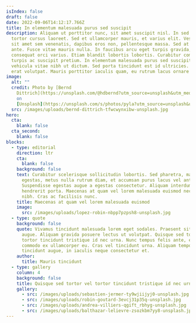 ```yaml
---
isIndex: false
draft: false
date: 2022-09-06T14:12:17.766Z
title: In elementum malesuada purus sed suscipit
description: Aliquam ut porttitor nunc, sit amet suscipit nisl. In sed est vitae
  tortor cursus laoreet. Sed et ullamcorper mauris, et varius elit. Vestibulum
  sit amet sem venenatis, dapibus eros non, pellentesque massa. Sed at fringilla
  ante. Fusce vitae mauris nulla. In faucibus arcu eget turpis gravida, ut
  consequat orci varius. Etiam blandit lobortis lobortis. Curabitur commodo
  turpis ac suscipit pretium. In elementum malesuada purus sed suscipit. Duis
  vehicula vitae nibh ut dictum. Sed porta tincidunt est id ultricies. Aliquam
  erat volutpat. Mauris porttitor iaculis quam, eu rutrum lacus ornare id.
image:
  alt: ""
  credit: Photo by [Bernd
    Dittrich](https://unsplash.com/@hdbernd?utm_source=unsplash&utm_medium=referral&utm_content=creditCopyText)
    on
    [Unsplash](https://unsplash.com/s/photos/pyla?utm_source=unsplash&utm_medium=referral&utm_content=creditCopyText)
  src: /images/uploads/bernd-dittrich-tfwcwynxibw-unsplash.jpg
hero:
  cta:
    blank: false
  cta_second:
    blank: false
blocks:
  - type: editorial
    direction: ltr
    cta:
      blank: false
    background: false
    text: Curabitur scelerisque sollicitudin lobortis. Sed pharetra, massa eu varius
      egestas, metus nulla rutrum diam, et accumsan purus lacus vel ante.
      Suspendisse egestas augue a egestas consectetur. Aliquam interdum
      hendrerit porta. Maecenas at quam vel lorem malesuada euismod nec vel
      nibh. Cras ac facilisis nunc.
    title: Maecenas at quam vel lorem malesuada euismod
    image:
      src: /images/uploads/lopez-robin-nbpp7pzpsh8-unsplash.jpg
  - type: quote
    background: false
    quote: Vivamus tincidunt malesuada lorem eget sodales. Praesent sit amet risus
      augue. Aliquam gravida posuere lectus ut volutpat. Quisque sed tortor vel
      tortor tincidunt tristique id nec urna. Nunc tempus felis ante, eget
      commodo ex ullamcorper eu. Cras vel tincidunt urna. Aliquam tempor
      tincidunt augue, in iaculis neque consectetur et.
    author:
      title: Mauris tincidunt
  - type: gallery
    column: 4
    background: false
    title: Quisque sed tortor vel tortor tincidunt tristique id nec urna.
    gallery:
      - src: /images/uploads/sebastien-jermer-ty9wjiijyj0-unsplash.jpg
      - src: /images/uploads/robin-goutard-3evcj31p35q-unsplash.jpg
      - src: /images/uploads/andrea-villiers-qgift_rbhyg-unsplash.jpg
      - src: /images/uploads/balthazar-lelievre-zsozkbm7yy8-unsplash.jpg
---
```

